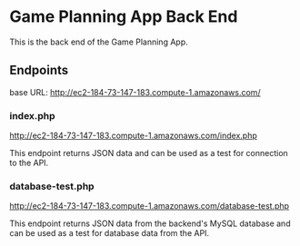 # Game Planning App Back End

This is the back end of the Game Planning App.

## Endpoints

base URL: http://ec2-184-73-147-183.compute-1.amazonaws.com/

### index.php

http://ec2-184-73-147-183.compute-1.amazonaws.com/index.php

This endpoint returns JSON data and can be used as a test for connection to the API.

### database-test.php

http://ec2-184-73-147-183.compute-1.amazonaws.com/database-test.php

This endpoint returns JSON data from the backend's MySQL database and can be used as a test for database data from the API.
